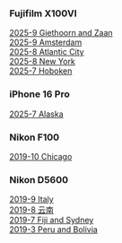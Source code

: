 ### Fujifilm X100VI
<a href="{{ site.baseurl }}/pics/2025-9-giethoorn-zaan/"> 2025-9 Giethoorn and Zaan</a><br>
<a href="{{ site.baseurl }}/pics/2025-9-amsterdam/"> 2025-9 Amsterdam</a><br>
<a href="{{ site.baseurl }}/pics/2025-8-atlantic-city/"> 2025-8 Atlantic City</a><br>
<a href="{{ site.baseurl }}/pics/2025-8-nyc/"> 2025-8 New York </a><br>
<a href="{{ site.baseurl }}/pics/2025-7-hoboken/"> 2025-7 Hoboken </a><br>

### iPhone 16 Pro
<a href="{{ site.baseurl }}/pics/2025-7-alaska/"> 2025-7 Alaska</a><br>

### Nikon F100
<a href="{{ site.baseurl }}/pics/2019-10-chicago/"> 2019-10 Chicago </a><br>

### Nikon D5600
<a href="{{ site.baseurl }}/pics/2019-9-italy/"> 2019-9 Italy </a><br>
<a href="{{ site.baseurl }}/pics/2019-8-yunnan/"> 2019-8 云南 </a><br>
<a href="{{ site.baseurl }}/pics/2019-7-fiji/"> 2019-7 Fiji and Sydney </a><br>
<a href="{{ site.baseurl }}/pics/2019-3-peru/"> 2019-3 Peru and Bolivia </a><br>
